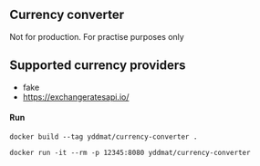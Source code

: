 ## Currency converter
Not for production. For practise purposes only

## Supported currency providers
- fake
- https://exchangeratesapi.io/

#### Run
`docker build --tag yddmat/currency-converter .`

`docker run -it --rm -p 12345:8080 yddmat/currency-converter`

